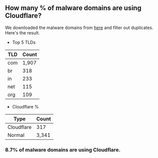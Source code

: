 ## How many % of malware domains are using Cloudflare?


We downloaded the malware domains from [here](https://urlhaus.abuse.ch) and filter out duplicates.
Here's the result.


[//]: # (start replacement)


- Top 5 TLDs

| TLD | Count |
| --- | --- |
| com | 1,907 |
| br | 318 |
| in | 233 |
| net | 115 |
| org | 109 |


- Cloudflare %

| Type | Count |
| --- | --- |
| Cloudflare | 317 |
| Normal | 3,341 |


### 8.7% of malware domains are using Cloudflare.